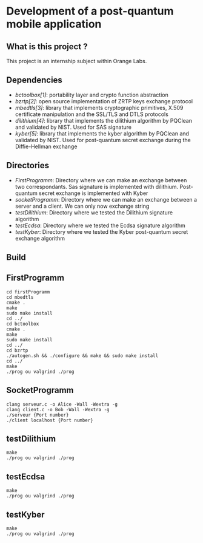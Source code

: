 Development of a post-quantum mobile application
=====

What is this project ?
------------

This project is an internship subject within Orange Labs. 

Dependencies
------------

- *bctoolbox[1]*: portability layer and crypto function abstraction
- *bzrtp[2]*: open source implementation of ZRTP keys exchange protocol
- *mbedtls[3]*: library that implements cryptographic primitives, X.509 certificate manipulation and the SSL/TLS and DTLS protocols
- *dilithium[4]*: library that implements the dilithium algorithm by PQClean and validated by NIST. Used for SAS signature
- *kyber[5]*: library that implements the kyber algorithm by PQClean and validated by NIST. Used for post-quantum secret exchange during the Diffie-Hellman exchange

Directories
------------

- *FirstProgramm*: Directory where we can make an exchange between two correspondants. Sas signature is implemented with dilithium. Post-quantum secret exchange is implemented with Kyber
- *socketProgramm*: Directory where we can make an exchange between a server and a client. We can only now exchange string
- *testDilithium*: Directory where we tested the Dilithium signature algorithm
- *testEcdsa*: Directory where we tested the Ecdsa signature algorithm
- *testKyber*: Directory where we tested the Kyber post-quantum secret exchange algorithm

Build 
------------

FirstProgramm
-----------

    cd firstProgramm
    cd mbedtls
    cmake .
    make
    sudo make install
    cd ../
    cd bctoolbox
    cmake .
    make
    sudo make install
    cd ../
    cd bzrtp
    ./autogen.sh && ./configure && make && sudo make install
    cd ../
    make
    ./prog ou valgrind ./prog

SocketProgramm
-----------

    clang serveur.c -o Alice -Wall -Wextra -g
    clang client.c -o Bob -Wall -Wextra -g
    ./serveur {Port number}
    ./client localhost {Port number}

testDilithium
-----------

    make
    ./prog ou valgrind ./prog

testEcdsa
-----------

    make
    ./prog ou valgrind ./prog

testKyber
-----------

    make
    ./prog ou valgrind ./prog

